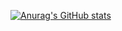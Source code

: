 [![Anurag's GitHub stats](https://github-readme-stats.vercel.app/api?username=CC11001100&show_icons=true&theme=radical)](https://github.com/anuraghazra/github-readme-stats)
